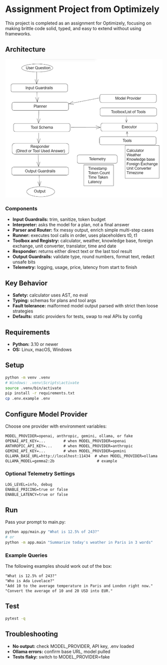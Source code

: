 # Assignment Project from Optimizely

This project is completed as an assignment for Optimizely, focusing on making brittle code solid, typed, and easy to extend without using frameworks.

## Architecture

![Initial Architecture](initial_architecture.png)

### Components

- **Input Guardrails:** trim, sanitize, token budget
- **Interpreter:** asks the model for a plan, not a final answer
- **Parser and Router:** fix messy output, enrich simple multi-step cases
- **Runner:** executes tool calls in order, uses placeholders t0, t1
- **Toolbox and Registry:** calculator, weather, knowledge base, foreign exchange, unit converter, translator, time and date
- **Responder:** returns either direct text or the last tool result
- **Output Guardrails:** validate type, round numbers, format text, redact unsafe bits
- **Telemetry:** logging, usage, price, latency from start to finish

## Key Behavior

- **Safety:** calculator uses AST, no eval
- **Typing:** schemas for plans and tool args
- **Fault tolerance:** malformed model output parsed with strict then loose strategies
- **Defaults:** static providers for tests, swap to real APIs by config


## Requirements

- **Python:** 3.10 or newer
- **OS:** Linux, macOS, Windows

## Setup

```bash
python -m venv .venv
# Windows: .venv\Scripts\activate
source .venv/bin/activate
pip install -r requirements.txt
cp .env.example .env
```

## Configure Model Provider

Choose one provider with environment variables:

```env
MODEL_PROVIDER=openai, anthropic, gemini, ollama, or fake
OPENAI_API_KEY=...        # when MODEL_PROVIDER=openai
ANTHROPIC_API_KEY=...     # when MODEL_PROVIDER=anthropic
GEMINI_API_KEY=...        # when MODEL_PROVIDER=gemini
OLLAMA_BASE_URL=http://localhost:11434  # when MODEL_PROVIDER=ollama
OLLAMA_MODEL=gemma2:2b                   # example
```

### Optional Telemetry Settings

```env
LOG_LEVEL=info, debug
ENABLE_PRICING=true or false
ENABLE_LATENCY=true or false
```

## Run

Pass your prompt to main.py:

```bash
python app/main.py "What is 12.5% of 243?"
# or
python -m app.main "Summarize today's weather in Paris in 3 words"
```

### Example Queries

The following examples should work out of the box:

```
"What is 12.5% of 243?"
"Who is Ada Lovelace?"
"Add 10 to the average temperature in Paris and London right now."
"Convert the average of 10 and 20 USD into EUR."
```

## Test

```bash
pytest -q
```

## Troubleshooting

- **No output:** check MODEL_PROVIDER, API key, .env loaded
- **Ollama errors:** confirm base URL, model pulled
- **Tests flaky:** switch to MODEL_PROVIDER=fake
